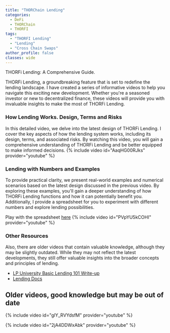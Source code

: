 ```yaml
---
title: "THORChain Lending"
categories:
  - DeFi
  - THORChain
  - THORFI
tags:
  - "THORFI Lending"
  - "Lending"
  - "Cross Chain Swaps"
author_profile: false
classes: wide
---
```

THORFi Lending: A Comprehensive Guide.

THORFi Lending, a groundbreaking feature that is set to redefine the lending landscape. I have created a series of informative videos to help you navigate this exciting new development. Whether you're a seasoned investor or new to decentralized finance, these videos will provide you with invaluable insights to make the most of THORFi Lending.

### How Lending Works. Design, Terms and Risks

In this detailed video, we delve into the latest design of THORFi Lending. I cover the key aspects of how the lending system works, including its design, terms, and associated risks. By watching this video, you will gain a comprehensive understanding of THORFi Lending and be better equipped to make informed decisions.
{% include video id="AaqHG00RJks" provider="youtube" %}

### Lending with Numbers and Examples

To provide practical clarity, we present real-world examples and numerical scenarios based on the latest design discussed in the previous video. By exploring these examples, you'll gain a deeper understanding of how THORFi Lending functions and how it can potentially benefit you. Additionally, I provide a spreadsheet for you to experiment with different numbers and explore lending possibilities.

Play with the spreadsheet [here]( https://docs.google.com/spreadsheets/d/1PerBtQ4I273W0BX9YiOPx9IYJKjLzXT_YA9aWqrTP4Y/edit#gid=1607074855 )
{% include video id="PVpYU5kCOHI" provider="youtube" %}

### Other Resources

Also, there are older videos that contain valuable knowledge, although they may be slightly outdated. While they may not reflect the latest developments, they still offer valuable insights into the broader concepts and principles of lending.

- [LP University Basic Lending 101 Write-up]( https://crypto-university.medium.com/under-the-hood-lending-101-f934e1c22792 )
- [Lending Docs]( https://docs.thorchain.org/thorchain-finance/lending )

## Older videos, good knowledge but may be out of date

{% include video id="glY_RVYdsfM" provider="youtube" %}

{% include video id="2jA4DDWxAbk" provider="youtube" %}
